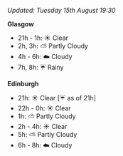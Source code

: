 *Updated: Tuesday 15th August 19:30*

**Glasgow**

* 21h - 1h: :sunny: Clear
* 2h, 3h: :partly_sunny: Partly Cloudy
* 4h - 6h: :cloud: Cloudy
* 7h, 8h: :umbrella: Rainy

**Edinburgh**

* 21h: :sunny: Clear [:umbrella: as of 21h]
* 22h - 0h: :sunny: Clear
* 1h: :partly_sunny: Partly Cloudy
* 2h - 4h: :sunny: Clear
* 5h: :partly_sunny: Partly Cloudy
* 6h - 8h: :cloud: Cloudy
